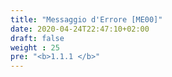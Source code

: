 ```yaml
---
title: "Messaggio d'Errore [ME00]"
date: 2020-04-24T22:47:10+02:00
draft: false
weight : 25
pre: "<b>1.1.1 </b>"
---
```


